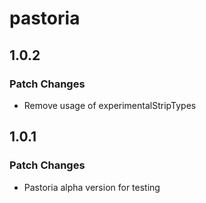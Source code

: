 # pastoria

## 1.0.2

### Patch Changes

- Remove usage of experimentalStripTypes

## 1.0.1

### Patch Changes

- Pastoria alpha version for testing
